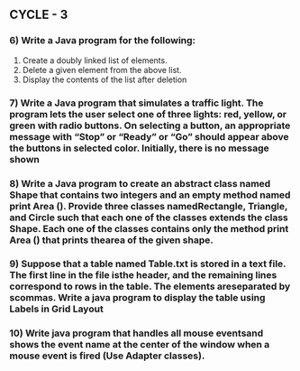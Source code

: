 ## CYCLE - 3

### 6) Write a Java program for the following:
1.  Create a doubly linked list of elements.
1.  Delete a given element from the above list.
1.  Display the contents of the list after deletion

### 7) Write a Java program that simulates a traffic light. The program lets the user select one of three lights: red, yellow, or green with radio buttons. On selecting a button, an appropriate message with “Stop” or “Ready” or “Go” should appear above the buttons in selected color. Initially, there is no message shown

### 8) Write a Java program to create an abstract class named Shape that contains two integers and an empty method named print Area (). Provide three classes namedRectangle, Triangle, and Circle such that each one of the classes extends the class Shape. Each one of the classes contains only the method print Area () that prints thearea of the given shape.

### 9) Suppose that a table named Table.txt is stored in a text file. The first line in the file isthe header, and the remaining lines correspond to rows in the table. The elements areseparated by scommas. Write a java program to display the table using Labels in Grid Layout

### 10) Write java program that handles all mouse eventsand shows the event name at the center of the window when a mouse event is fired (Use Adapter classes).

